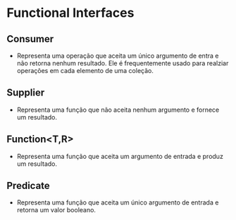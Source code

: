 # Functional Interfaces
## Consumer<T>
- Representa uma operação que aceita um único argumento de entra e não retorna nenhum resultado. Ele é 
  frequentemente usado para realziar operações em cada elemento de uma coleção.

## Supplier<T>
- Representa uma função que não aceita nenhum argumento e fornece um resultado.

## Function<T,R>
- Representa uma função que aceita um argumento de entrada e produz um resultado.

## Predicate<T>
- Representa uma função que aceita um único argumento de entrada e retorna um valor booleano.
